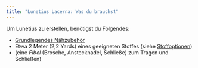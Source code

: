 ```yaml
---
title: "Lunetius Lacerna: Was du brauchst"
---
```


Um Lunetius zu erstellen, benötigst du Folgendes:

- [Grundlegendes Nähzubehör](/docs/sewing/basic-sewing-supplies)
- Etwa 2 Meter (2,2 Yards) eines geeigneten Stoffes (siehe [Stoffoptionen](/docs/designs/lunetius/fabric))
- (eine _Fibel_ (Brosche, Anstecknadel, Schließe) zum Tragen und Schließen)
